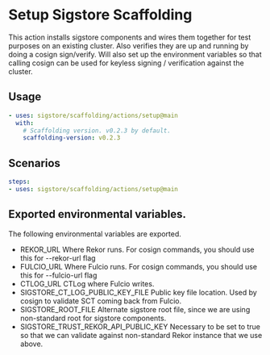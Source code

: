 # Setup Sigstore Scaffolding

This action installs sigstore components and wires them together for test
purposes on an existing cluster. Also verifies they are up and running by
doing a cosign sign/verify.
Will also set up the environment variables so that calling
cosign can be used for keyless signing / verification against the cluster.

## Usage

```yaml
- uses: sigstore/scaffolding/actions/setup@main
  with:
    # Scaffolding version. v0.2.3 by default.
    scaffolding-version: v0.2.3
```

## Scenarios

```yaml
steps:
- uses: sigstore/scaffolding/actions/setup@main
```

## Exported environmental variables.

The following environmental variables are exported.

 * REKOR_URL
   Where Rekor runs. For cosign commands, you should use this for --rekor-url
   flag
 * FULCIO_URL
   Where Fulcio runs. For cosign commands, you should use this for --fulcio-url
   flag
 * CTLOG_URL
   CTLog where Fulcio writes.
 * SIGSTORE_CT_LOG_PUBLIC_KEY_FILE
   Public key file location. Used by cosign to validate SCT coming back from
   Fulcio.
 * SIGSTORE_ROOT_FILE
   Alternate sigstore root file, since we are using non-standard root for
   sigstore components.
 * SIGSTORE_TRUST_REKOR_API_PUBLIC_KEY
   Necessary to be set to true so that we can validate against non-standard
   Rekor instance that we use above.
